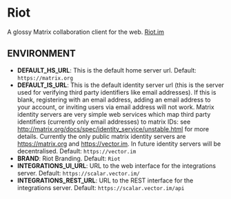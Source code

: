 # Riot

A glossy Matrix collaboration client for the web. [Riot.im](https://about.riot.im/)

## ENVIRONMENT

* **DEFAULT\_HS\_URL**:
  This is the default home server url.
  Default: ``https://matrix.org``
* **DEFAULT\_IS\_URL**:
  This is the default identity server url (this is the server used for
  verifying third party identifiers like email addresses). If this is blank,
  registering with an email address, adding an email address to your account,
  or inviting users via email address will not work. Matrix identity servers
  are very simple web services which map third party identifiers (currently
  only email addresses) to matrix IDs: see
  http://matrix.org/docs/spec/identity_service/unstable.html for more details.
  Currently the only public matrix identity servers are https://matrix.org
  and https://vector.im. In future identity servers will be decentralised.
  Default: ``https://vector.im``
* **BRAND**:
  Riot Branding.
  Default: ``Riot``
* **INTEGRATIONS\_UI\_URL**:
  URL to the web interface for the integrations server.
  Default: ``https://scalar.vector.im/``
* **INTEGRATIONS\_REST\_URL**:
  URL to the REST interface for the integrations server.
  Default: ``https://scalar.vector.im/api``

